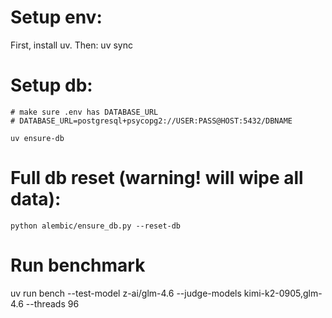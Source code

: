 # Setup env:
First, install uv. Then:
uv sync

# Setup db:

```
# make sure .env has DATABASE_URL
# DATABASE_URL=postgresql+psycopg2://USER:PASS@HOST:5432/DBNAME

uv ensure-db
```

# Full db reset (warning! will wipe all data):

`python alembic/ensure_db.py --reset-db`

# Run benchmark

uv run bench --test-model z-ai/glm-4.6 --judge-models kimi-k2-0905,glm-4.6 --threads 96